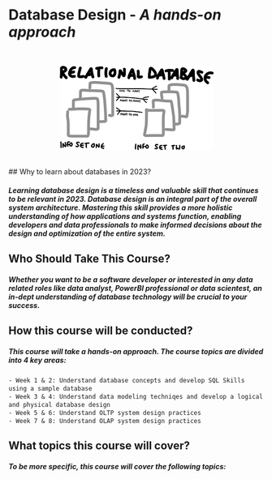 # Database Design - *A hands-on approach*
<br>
<p align="center"><img src="dbdesign.png"/></p>
<br>
## Why to learn about databases in 2023?

##### Learning database design is a timeless and valuable skill that continues to be relevant in 2023. Database design is an integral part of the overall system architecture. Mastering this skill provides a more holistic understanding of how applications and systems function, enabling developers and data professionals to make informed decisions about the design and optimization of the entire system.


## Who Should Take This Course?

##### Whether you want to be a software developer or interested in any data related roles like data analyst, PowerBI professional or data scientest, an in-dept understanding of database technology will be crucial to your success. 


## How this course will be conducted?

##### This course will take a hands-on approach. The course topics are divided into 4 key areas:

	- Week 1 & 2: Understand database concepts and develop SQL Skills using a sample database
	- Week 3 & 4: Understand data modeling techniqes and develop a logical and physical database design
	- Week 5 & 6: Understand OLTP system design practices
	- Week 7 & 8: Understand OLAP system design practices


## What topics this course will cover?

##### To be more specific, this course will cover the following topics:




